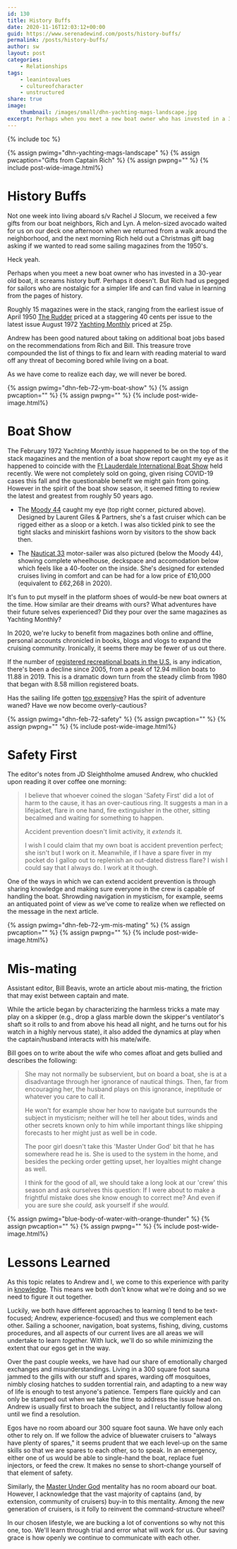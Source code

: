 ```yaml
---
id: 130
title: History Buffs
date: 2020-11-16T12:03:12+00:00
guid: https://www.serenadewind.com/posts/history-buffs/
permalink: /posts/history-buffs/
author: sw
layout: post
categories:
    - Relationships
tags:
    - leanintovalues
    - cultureofcharacter
    - unstructured
share: true
image:
    thumbnail: /images/small/dhn-yachting-mags-landscape.jpg 
excerpt: Perhaps when you meet a new boat owner who has invested in a 30-year old boat, it screams history buff. Perhaps it doesn't. But Rich had us pegged for sailors who are nostalgic for a simpler life and can find value in learning from the pages of history.
---
```

{% include toc %}

{% assign pwimg="dhn-yachting-mags-landscape" %}
{% assign pwcaption="Gifts from Captain Rich" %}
{% assign pwpng="" %}
{% include post-wide-image.html%}

# History Buffs

Not one week into living aboard s/v Rachel J Slocum, we received a few gifts from our boat neighbors, Rich and Lyn. A melon-sized avocado waited for us on our deck one afternoon when we returned from a walk around the neighborhood, and the next morning Rich held out a Christmas gift bag asking if we wanted to read some sailing magazines from the 1950's.

Heck yeah.

Perhaps when you meet a new boat owner who has invested in a 30-year old boat, it screams history buff. Perhaps it doesn't. But Rich had us pegged for sailors who are nostalgic for a simpler life and can find value in learning from the pages of history.

Roughly 15 magazines were in the stack, ranging from the earliest issue of April 1950 [The Rudder](http://navalmarinearchive.com/collections/rudder.html) priced at a staggering 40 cents per issue to the latest issue August 1972 [Yachting Monthly](https://www.yachtingmonthly.com/) priced at 25p. 

Andrew has been good natured about taking on additional boat jobs based on the recommendations from Rich and Bill. This treasure trove compounded the list of things to fix and learn with reading material to ward off any threat of becoming bored while living on a boat.

As we have come to realize each day, we will never be bored. 

{% assign pwimg="dhn-feb-72-ym-boat-show" %}
{% assign pwcaption="" %}
{% assign pwpng="" %}
{% include post-wide-image.html%}

# Boat Show

The February 1972 Yachting Monthly issue happened to be on the top of the stack magazines and the mention of a boat show report caught my eye as it happened to coincide with the [Ft Lauderdale International Boat Show](https://www.flibs.com/en/home.html) held recently. We were not completely sold on going, given rising COVID-19 cases this fall and the questionable benefit we might gain from going. However in the spirit of the boat show season, it seemed fitting to review the latest and greatest from roughly 50 years ago.

 - The [Moody 44](https://sailboatdata.com/sailboat/moody-44-1) caught my eye (top right corner, pictured above). Designed by Laurent Giles & Partners, she's a fast cruiser which can be rigged either as a sloop or a ketch. I was also tickled pink to see the tight slacks and miniskirt fashions worn by visitors to the show back then. 

 - The [Nauticat 33](https://sailboatdata.com/sailboat/nauticat-33) motor-sailer was also pictured (below the Moody 44), showing complete wheelhouse, deckspace and accomodation below which feels like a 40-footer on the inside. She's designed for extended cruises living in comfort and can be had for a low price of £10,000 (equivalent to £62,268 in 2020).

It's fun to put myself in the platform shoes of would-be new boat owners at the time. How similar are their dreams with ours? What adventures have their future selves experienced? Did they pour over the same magazines as Yachting Monthly?

In 2020, we're lucky to benefit from magazines both online and offline, personal accounts chronicled in books, blogs and vlogs to expand the cruising community. Ironically, it seems there may be fewer of us out there. 

If the number of [registered recreational boats in the U.S.](https://www.statista.com/statistics/240634/registered-recreational-boating-vessels-in-the-us/) is any indication, there's been a decline since 2005, from a peak of 12.94 million boats to 11.88 in 2019. This is a dramatic down turn from the steady climb from 1980 that began with 8.58 million registered boats.

Has the sailing life gotten [too expensive](https://www.ussailing.org/wp-content/uploads/2018/01/Demographics2010.pdf)? Has the spirit of adventure waned? Have we now become overly-cautious?

{% assign pwimg="dhn-feb-72-safety" %}
{% assign pwcaption="" %}
{% assign pwpng="" %}
{% include post-wide-image.html%}

# Safety First

The editor's notes from JD Sleightholme amused Andrew, who chuckled upon reading it over coffee one morning:

> I believe that whoever coined the slogan 'Safety First' did a lot of harm to the cause, it has an over-cautious ring. It suggests a man in a lifejacket, flare in one hand, fire extinguisher in the other, sitting becalmed and waiting for something to happen. 
> 
> Accident prevention doesn't limit activity, it *extends* it. 
> 
> I wish I could claim that my own boat is accident prevention perfect; she isn't but I work on it. Meanwhile, if I have a spare fiver in my pocket do I gallop out to replenish an out-dated distress flare? I wish I could say that I always do. I work at it though.
> 

One of the ways in which we can extend accident prevention is through sharing knowledge and making sure everyone in the crew is capable of handling the boat. Shrowding navigation in mysticism, for example, seems an antiquated point of view as we've come to realize when we reflected on the message in the next article.

{% assign pwimg="dhn-feb-72-ym-mis-mating" %}
{% assign pwcaption="" %}
{% assign pwpng="" %}
{% include post-wide-image.html%}

# Mis-mating 

Assistant editor, Bill Beavis, wrote an article about mis-mating, the friction that may exist between captain and mate. 

While the article began by characterizing the harmless tricks a mate may play on a skipper (e.g., drop a glass marble down the skipper's ventilator's shaft so it rolls to and from above his head all night, and he turns out for his watch in a highly nervous state), it also added the dynamics at play when the captain/husband interacts with his mate/wife. 

Bill goes on to write about the wife who comes afloat and gets bullied and describes the following:

> She may not normally be subservient, but on board a boat, she is at a disadvantage through her ignorance of nautical things. Then, far from encouraging her, the husband plays on this ignorance, ineptitude or whatever you care to call it. 
> 
> He won't for example show her how to navigate but surrounds the subject in mysticism; neither will he tell her about tides, winds and other secrets known only to him while important things like shipping forecasts to her might just as well be in code. 
> 
> The poor girl doesn't take this 'Master Under God' bit that he has somewhere read he is. She is used to the system in the home, and besides the pecking order getting upset, her loyalties might change as well.
> 
> I think for the good of all, we should take a long look at our 'crew' this season and ask ourselves this question: If I were about to make a frightful mistake does she know enough to correct me? And even if you are sure she *could,* ask yourself if she *would.* 
> 

{% assign pwimg="blue-body-of-water-with-orange-thunder" %}
{% assign pwcaption="" %}
{% assign pwpng="" %}
{% include post-wide-image.html%}

# Lessons Learned

As this topic relates to Andrew and I, we come to this experience with parity in [knowledge](/posts/sailing-resume-part-1/). This means we both don't know what we're doing and so we need to figure it out together.

Luckily, we both have different approaches to learning (I tend to be text-focused; Andrew, experience-focused) and thus we complement each other. Sailing a schooner, navigation, boat systems, fishing, diving, customs procedures, and all aspects of our current lives are all areas we will undertake to learn *together.* With luck, we'll do so while minimizing the extent that our egos get in the way. 

Over the past couple weeks, we have had our share of emotionally charged exchanges and misunderstandings. Living in a 300 square foot sauna jammed to the gills with our stuff and spares, warding off mosquitoes, nimbly closing hatches to sudden torrential rain, and adapting to a new way of life is enough to test anyone's patience. Tempers flare quickly and can only be stamped out when we take the time to address the issue head on. Andrew is usually first to broach the subject, and I reluctantly follow along until we find a resolution.

Egos have no room aboard our 300 square foot sauna. We have only each other to rely on. If we follow the advice of bluewater cruisers to "always have plenty of spares," it seems prudent that we each level-up on the same skills so that we are spares to each other, so to speak. In an emergency, either one of us would be able to single-hand the boat, replace fuel injectors, or feed the crew. It makes no sense to short-change yourself of that element of safety. 

Similarly, the [Master Under God](https://www.theguardian.com/commentisfree/2012/jan/16/costa-concordia-cult-captain-schettino) mentality has no room aboard our boat. However, I acknowledge that the vast majority of captains (and, by extension, community of cruisers) buy-in to this mentality. Among the new generation of cruisers, is it folly to reinvent the command-structure wheel? 

In our chosen lifestyle, we are bucking a lot of conventions so why not this one, too. We'll learn through trial and error what will work for us. Our saving grace is how openly we continue to communicate with each other. 


